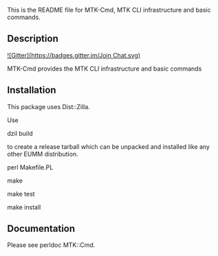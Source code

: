 This is the README file for MTK-Cmd,
MTK CLI infrastructure and basic commands.

## Description
[![Gitter](https://badges.gitter.im/Join Chat.svg)](https://gitter.im/gittex/MTK-Cmd?utm_source=badge&utm_medium=badge&utm_campaign=pr-badge&utm_content=badge)

MTK-Cmd provides the MTK CLI
infrastructure and basic commands

## Installation

This package uses Dist::Zilla.

Use

dzil build

to create a release tarball which can be
unpacked and installed like any other EUMM
distribution.

perl Makefile.PL

make

make test

make install

## Documentation

Please see perldoc MTK::Cmd.


